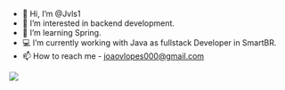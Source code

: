 - 👋 Hi, I’m @Jvls1
- 👀 I’m interested in backend development.
- 🐧 I’m learning Spring.
- 💻 I’m currently working with Java as fullstack Developer in SmartBR.
- 📫 How to reach me - joaovlopes000@gmail.com

<img src="https://github-readme-streak-stats.herokuapp.com/?user=Jvls1"></img>
